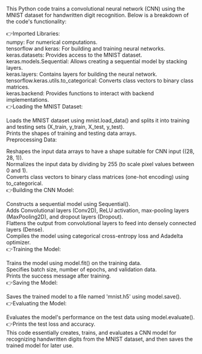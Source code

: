 This Python code trains a convolutional neural network (CNN) using the MNIST dataset for handwritten digit recognition. Below is a breakdown of the code's functionality: <br>

👉Imported Libraries:<br>
numpy: For numerical computations.<br>
tensorflow and keras: For building and training neural networks.<br>
keras.datasets: Provides access to the MNIST dataset.<br>
keras.models.Sequential: Allows creating a sequential model by stacking layers.<br>
keras.layers: Contains layers for building the neural network.<br>
tensorflow.keras.utils.to_categorical: Converts class vectors to binary class matrices.<br>
keras.backend: Provides functions to interact with backend implementations.<br>
👉Loading the MNIST Dataset:<br>

Loads the MNIST dataset using mnist.load_data() and splits it into training and testing sets (X_train, y_train, X_test, y_test).<br>
Prints the shapes of training and testing data arrays.<br>
Preprocessing Data:<br>

Reshapes the input data arrays to have a shape suitable for CNN input ((28, 28, 1)).<br>
Normalizes the input data by dividing by 255 (to scale pixel values between 0 and 1).<br>
Converts class vectors to binary class matrices (one-hot encoding) using to_categorical.<br>
👉Building the CNN Model:<br>

Constructs a sequential model using Sequential().<br>
Adds Convolutional layers (Conv2D), ReLU activation, max-pooling layers (MaxPooling2D), and dropout layers (Dropout).<br>
Flattens the output from convolutional layers to feed into densely connected layers (Dense).<br>
Compiles the model using categorical cross-entropy loss and Adadelta optimizer.<br>
👉Training the Model:<br>

Trains the model using model.fit() on the training data.<br>
Specifies batch size, number of epochs, and validation data.<br>
Prints the success message after training.<br>
👉Saving the Model:<br>

Saves the trained model to a file named 'mnist.h5' using model.save().<br>
👉Evaluating the Model:<br>

Evaluates the model's performance on the test data using model.evaluate().<br>
👉Prints the test loss and accuracy.<br>
This code essentially creates, trains, and evaluates a CNN model for recognizing handwritten digits from the MNIST dataset, and then saves the trained model for later use.
